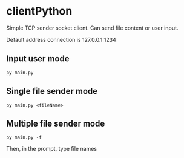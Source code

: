 # clientPython

Simple TCP sender socket client. Can send file content or user input.

Default address connection is 127.0.0.1:1234

## Input user mode

```
py main.py
```

## Single file sender mode

```
py main.py <fileName>
```

## Multiple file sender mode

```
py main.py -f
```

Then, in the prompt, type file names
